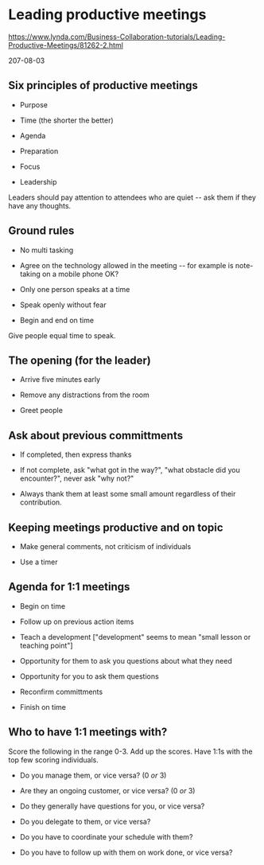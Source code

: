 # Leading productive meetings

https://www.lynda.com/Business-Collaboration-tutorials/Leading-Productive-Meetings/81262-2.html

207-08-03

## Six principles of productive meetings

* Purpose

* Time (the shorter the better)

* Agenda

* Preparation

* Focus

* Leadership

Leaders should pay attention to attendees who are quiet -- ask them if they
have any thoughts.

## Ground rules

* No multi tasking

* Agree on the technology allowed in the meeting -- for example is
  note-taking on a mobile phone OK?

* Only one person speaks at a time

* Speak openly without fear

* Begin and end on time

Give people equal time to speak.


## The opening (for the leader)

* Arrive five minutes early

* Remove any distractions from the room

* Greet people

## Ask about previous committments

* If completed, then express thanks

* If not complete, ask "what got in the way?", "what obstacle did you
  encounter?", never ask "why not?"

* Always thank them at least some small amount regardless of their
  contribution.


## Keeping meetings productive and on topic

* Make general comments, not criticism of individuals

* Use a timer


## Agenda for 1:1 meetings

* Begin on time

* Follow up on previous action items

* Teach a development ["development" seems to mean "small lesson or teaching
  point"]

* Opportunity for them to ask you questions about what they need

* Opportunity for you to ask them questions

* Reconfirm committments

* Finish on time


## Who to have 1:1 meetings with?

Score the following in the range 0-3.  Add up the scores.  Have 1:1s with
the top few scoring individuals.

* Do you manage them, or vice versa? (0 *or* 3)

* Are they an ongoing customer, or vice versa? (0 *or* 3)

* Do they generally have questions for you, or vice versa?

* Do you delegate to them, or vice versa?

* Do you have to coordinate your schedule with them?

* Do you have to follow up with them on work done, or vice versa?

